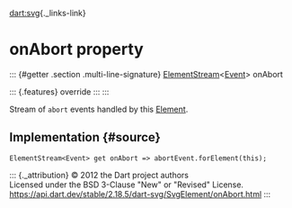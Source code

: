 [dart:svg](../../dart-svg/dart-svg-library){._links-link}

onAbort property
================

::: {#getter .section .multi-line-signature}
[ElementStream](../../dart-html/elementstream-class)\<[Event](../../dart-html/event-class)\>
onAbort

::: {.features}
override
:::
:::

Stream of `abort` events handled by this
[Element](../../dart-html/element-class).

Implementation {#source}
--------------

``` {.language-dart data-language="dart"}
ElementStream<Event> get onAbort => abortEvent.forElement(this);
```

::: {._attribution}
© 2012 the Dart project authors\
Licensed under the BSD 3-Clause \"New\" or \"Revised\" License.\
<https://api.dart.dev/stable/2.18.5/dart-svg/SvgElement/onAbort.html>
:::
